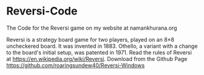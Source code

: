 # Reversi-Code
The Code for the Reversi game on my website at namankhurana.org

Reversi is a strategy board game for two players, played on an 8×8 uncheckered board. It was invented in 1883. Othello, a variant with a change to the board's initial setup, was patented in 1971. Read the rules of Reversi at https://en.wikipedia.org/wiki/Reversi. Download from the Github Page https://github.com/roaringsundew40/Reversi-Windows
